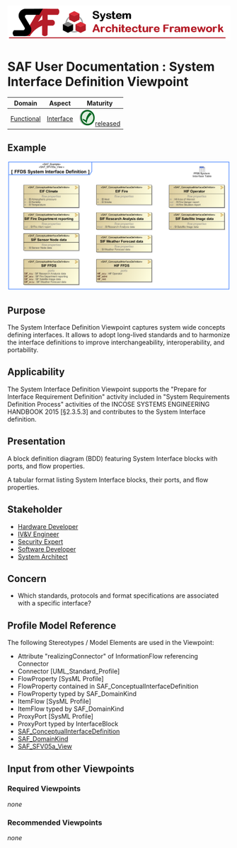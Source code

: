 ![System Architecture Framework](../diagrams/Banner_SAF.png)
# SAF User Documentation : System Interface Definition Viewpoint
|**Domain**|**Aspect**|**Maturity**|
| --- | --- | --- |
|[Functional](../domains.md#Domain-Functional)|[Interface](../aspects.md#Aspect-Interface)|![Released](../diagrams/Symbol_confirmed.png )[released](../using-saf/maturity.md#released)|
## Example
![System-Interface-Definition-Viewpoint-primary-example.svg](../diagrams/vp-examples/System-Interface-Definition-Viewpoint-primary-example.svg)
## Purpose
The System Interface Definition Viewpoint captures system wide concepts defining interfaces. It allows to adopt long-lived standards and to harmonize the interface definitions to improve interchangeability, interoperability, and portability.
## Applicability
The System Interface Definition Viewpoint supports the "Prepare for Interface Requirement Definition" activity included in "System Requirements Definition Process" activities of the INCOSE SYSTEMS ENGINEERING HANDBOOK 2015 [§2.3.5.3] and contributes to the System Interface definition.
## Presentation
A block definition diagram (BDD) featuring System Interface blocks with ports, and flow properties.

A tabular format listing System Interface blocks, their ports, and flow properties.

## Stakeholder
* [Hardware Developer](../stakeholders.md#Hardware-Developer)
* [IV&V Engineer](../stakeholders.md#IV&V-Engineer)
* [Security Expert](../stakeholders.md#Security-Expert)
* [Software Developer](../stakeholders.md#Software-Developer)
* [System Architect](../stakeholders.md#System-Architect)
## Concern
* Which standards, protocols and format specifications are associated with a specific interface?
## Profile Model Reference
The following Stereotypes / Model Elements are used in the Viewpoint:
* Attribute "realizingConnector" of InformationFlow referencing Connector
* Connector [UML_Standard_Profile]
* FlowProperty [SysML Profile]
* FlowProperty contained in SAF_ConceptualInterfaceDefinition
* FlowProperty typed by SAF_DomainKind
* ItemFlow [SysML Profile]
* ItemFlow typed by SAF_DomainKind
* ProxyPort [SysML Profile]
* ProxyPort typed by InterfaceBlock
* [SAF_ConceptualInterfaceDefinition](../stereotypes.md#SAF_ConceptualInterfaceDefinition)
* [SAF_DomainKind](../stereotypes.md#SAF_DomainKind)
* [SAF_SFV05a_View](../stereotypes.md#SAF_SFV05a_View)
## Input from other Viewpoints
### Required Viewpoints
*none*
### Recommended Viewpoints
*none*
